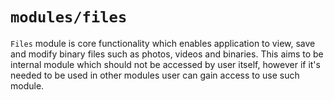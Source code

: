 # `modules/files`

`Files` module is core functionality which enables application to view, save and modify binary files such as photos, videos and binaries. This aims to be internal module which should not be accessed by user itself, however if it's needed to be used in other modules user can gain access to use such module.
